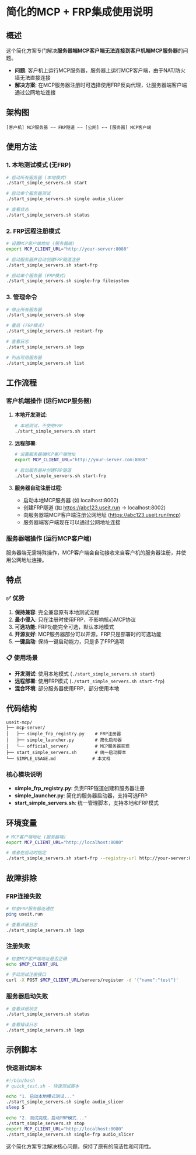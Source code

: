 # 简化的MCP + FRP集成使用说明

## 概述

这个简化方案专门解决**服务器端MCP客户端无法连接到客户机端MCP服务器**的问题。

- **问题**: 客户机上运行MCP服务器，服务器上运行MCP客户端，由于NAT/防火墙无法直接连接
- **解决方案**: 在MCP服务器注册时可选择使用FRP反向代理，让服务器端客户端通过公网地址连接

## 架构图

```
[客户机] MCP服务器 ←→ FRP隧道 ←→ [公网] ←→ [服务器] MCP客户端
```

## 使用方法

### 1. 本地测试模式 (无FRP)

```bash
# 启动所有服务器 (本地模式)
./start_simple_servers.sh start

# 启动单个服务器测试
./start_simple_servers.sh single audio_slicer

# 查看状态
./start_simple_servers.sh status
```

### 2. FRP远程注册模式

```bash
# 设置MCP客户端地址 (服务器端)
export MCP_CLIENT_URL="http://your-server:8080"

# 启动服务器并自动创建FRP隧道注册
./start_simple_servers.sh start-frp

# 启动单个服务器 (FRP模式)
./start_simple_servers.sh single-frp filesystem
```

### 3. 管理命令

```bash
# 停止所有服务器
./start_simple_servers.sh stop

# 重启 (FRP模式)
./start_simple_servers.sh restart-frp

# 查看日志
./start_simple_servers.sh logs

# 列出可用服务器
./start_simple_servers.sh list
```

## 工作流程

### 客户机端操作 (运行MCP服务器)

1. **本地开发测试**:
   ```bash
   # 本地测试，不使用FRP
   ./start_simple_servers.sh start
   ```

2. **远程部署**:
   ```bash
   # 设置服务器端MCP客户端地址
   export MCP_CLIENT_URL="http://your-server.com:8080"
   
   # 启动服务器并创建FRP隧道
   ./start_simple_servers.sh start-frp
   ```

3. **服务器自动注册过程**:
   - 启动本地MCP服务器 (如 localhost:8002)
   - 创建FRP隧道 (如 https://abc123.useit.run → localhost:8002)  
   - 向服务器端MCP客户端注册公网地址 (https://abc123.useit.run/mcp)
   - 服务器端客户端现在可以通过公网地址连接

### 服务器端操作 (运行MCP客户端)

服务器端无需特殊操作，MCP客户端会自动接收来自客户机的服务器注册，并使用公网地址连接。

## 特点

### ✅ 优势

1. **保持兼容**: 完全兼容原有本地测试流程
2. **最小侵入**: 只在注册时使用FRP，不影响核心MCP协议
3. **可选功能**: FRP功能完全可选，默认本地模式
4. **开源友好**: MCP服务器部分可以开源，FRP只是部署时的可选功能
5. **一键启动**: 保持一键启动能力，只是多了FRP选项

### 📋 使用场景

- **开发测试**: 使用本地模式 (`./start_simple_servers.sh start`)
- **远程部署**: 使用FRP模式 (`./start_simple_servers.sh start-frp`)
- **混合环境**: 部分服务器使用FRP，部分使用本地

## 代码结构

```
useit-mcp/
├── mcp-server/
│   ├── simple_frp_registry.py    # FRP注册器
│   ├── simple_launcher.py        # 简化启动器  
│   └── official_server/          # MCP服务器实现
├── start_simple_servers.sh       # 统一启动脚本
└── SIMPLE_USAGE.md              # 本文档
```

### 核心模块说明

- **simple_frp_registry.py**: 负责FRP隧道创建和服务器注册
- **simple_launcher.py**: 简化的服务器启动器，支持可选FRP
- **start_simple_servers.sh**: 统一管理脚本，支持本地和FRP模式

## 环境变量

```bash
# MCP客户端地址 (服务器端)
export MCP_CLIENT_URL="http://localhost:8080"

# 或者在启动时指定
./start_simple_servers.sh start-frp --registry-url http://your-server:8080
```

## 故障排除

### FRP连接失败
```bash
# 检查FRP服务器连通性
ping useit.run

# 查看详细日志
./start_simple_servers.sh logs
```

### 注册失败
```bash
# 检查MCP客户端地址是否正确
echo $MCP_CLIENT_URL

# 手动测试注册接口
curl -X POST $MCP_CLIENT_URL/servers/register -d '{"name":"test"}'
```

### 服务器启动失败
```bash
# 查看详细状态
./start_simple_servers.sh status

# 查看错误日志
./start_simple_servers.sh logs
```

## 示例脚本

### 快速测试脚本

```bash
#!/bin/bash
# quick_test.sh - 快速测试脚本

echo "1. 启动本地模式测试..."
./start_simple_servers.sh single audio_slicer
sleep 5

echo "2. 测试完成，启动FRP模式..."  
./start_simple_servers.sh stop
export MCP_CLIENT_URL="http://localhost:8080"
./start_simple_servers.sh single-frp audio_slicer
```

这个简化方案专注解决核心问题，保持了原有的简洁性和可用性。